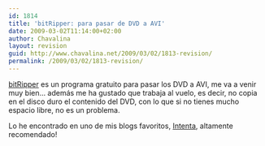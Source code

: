 ```yaml
---
id: 1814
title: 'bitRipper: para pasar de DVD a AVI'
date: 2009-03-02T11:14:00+02:00
author: Chavalina
layout: revision
guid: http://www.chavalina.net/2009/03/02/1813-revision/
permalink: /2009/03/02/1813-revision/
---
```

[bitRipper](http://bitripper.com/) es un programa gratuito para pasar los DVD a AVI, me va a venir muy bien… además me ha gustado que trabaja al vuelo, es decir, no copia en el disco duro el contenido del DVD, con lo que si no tienes mucho espacio libre, no es un problema.

Lo he encontrado en uno de mis blogs favoritos, [Intenta](http://www.webintenta.com/bitRipper-software-gratuito-para-pasar-de-dvd-a-avi.html), altamente recomendado!